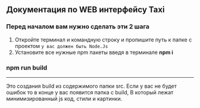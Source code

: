 Документация по WEB интерфейсу Taxi
-----------------------------------



### Перед началом вам нужно сделать эти 2 шага
1. Откройте терминал и командную строку и пропишите путь к папке с проектом `у вас должен быть Node.Js`
2. Установите все нужные npm пакеты введя в терминале **npm i** 



### npm run build
-----------------------------------
Это создания build из содержимого папки src. Если у вас не будет ошибок то в конце
у вас появится папка с build, В который лежат минимизированный js код, стили и картинки.

